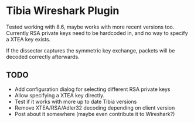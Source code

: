 # Tibia Wireshark Plugin

Tested working with 8.6, maybe works with more recent versions too. Currently RSA private keys need to be hardcoded in, and no way to specify a XTEA key exists.

If the dissector captures the symmetric key exchange, packets will be decoded correctly afterwards.

## TODO

- Add configuration dialog for selecting different RSA private keys
- Allow specifying a XTEA key directly.
- Test if it works with more up to date Tibia versions
- Remove XTEA/RSA/Adler32 decoding depending on client version
- Post about it somewhere (maybe even contribute it to Wireshark?)
